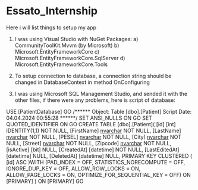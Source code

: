 # Essato_Internship

Here i will list things to setup my app

1. I was using Visual Studio with NuGet Packages:
  a) CommunityToolKit.Mvvm (by Microsoft)
  b) Microsoft.EntityFrameworkCore
  c) Microsoft.EntityFrameworkCore.SqlServer
  d) Microsoft.EntityFrameworkCore.Tools

2. To setup connection to database, a connection string should be changed in DatabaseContext in method OnConfiguring

3. I was using Microsoft SQL Management Studio, and sended it with the other files, if there were any problems, here is script of database:
   
USE [PatientDatabase]
GO
/****** Object:  Table [dbo].[Patient]    Script Date: 04.04.2024 00:55:28 ******/
SET ANSI_NULLS ON
GO
SET QUOTED_IDENTIFIER ON
GO
CREATE TABLE [dbo].[Patient](
	[id] [int] IDENTITY(1,1) NOT NULL,
	[FirstName] [nvarchar](50) NOT NULL,
	[LastName] [nvarchar](50) NOT NULL,
	[PESEL] [nvarchar](11) NOT NULL,
	[City] [nvarchar](50) NOT NULL,
	[Street] [nvarchar](50) NOT NULL,
	[Zipcode] [nvarchar](10) NOT NULL,
	[isActive] [bit] NULL,
	[CreatedAt] [datetime] NOT NULL,
	[LastEditedAt] [datetime] NULL,
	[DeletedAt] [datetime] NULL,
PRIMARY KEY CLUSTERED 
(
	[id] ASC
)WITH (PAD_INDEX = OFF, STATISTICS_NORECOMPUTE = OFF, IGNORE_DUP_KEY = OFF, ALLOW_ROW_LOCKS = ON, ALLOW_PAGE_LOCKS = ON, OPTIMIZE_FOR_SEQUENTIAL_KEY = OFF) ON [PRIMARY]
) ON [PRIMARY]
GO
